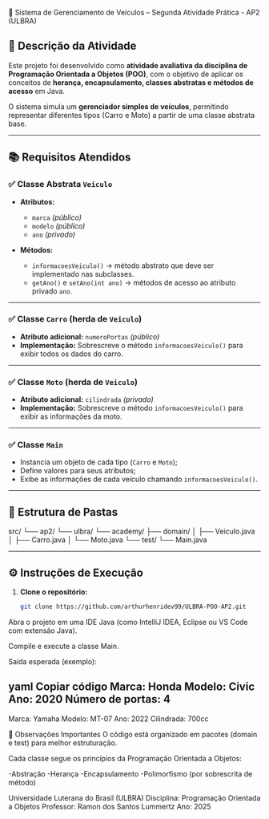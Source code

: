  🚗 Sistema de Gerenciamento de Veículos – Segunda Atividade Prática -  AP2 (ULBRA)

## 🧩 Descrição da Atividade
Este projeto foi desenvolvido como **atividade avaliativa da disciplina de Programação Orientada a Objetos (POO)**, com o objetivo de aplicar os conceitos de **herança, encapsulamento, classes abstratas e métodos de acesso** em Java.

O sistema simula um **gerenciador simples de veículos**, permitindo representar diferentes tipos (Carro e Moto) a partir de uma classe abstrata base.

---

## 📚 Requisitos Atendidos

### ✅ Classe Abstrata `Veiculo`
- **Atributos:**
  - `marca` *(público)*
  - `modelo` *(público)*
  - `ano` *(privado)*

- **Métodos:**
  - `informacoesVeiculo()` → método abstrato que deve ser implementado nas subclasses.  
  - `getAno()` e `setAno(int ano)` → métodos de acesso ao atributo privado `ano`.

---

### ✅ Classe `Carro` (herda de `Veiculo`)
- **Atributo adicional:** `numeroPortas` *(público)*  
- **Implementação:** Sobrescreve o método `informacoesVeiculo()` para exibir todos os dados do carro.

---

### ✅ Classe `Moto` (herda de `Veiculo`)
- **Atributo adicional:** `cilindrada` *(privado)*  
- **Implementação:** Sobrescreve o método `informacoesVeiculo()` para exibir as informações da moto.

---

### ✅ Classe `Main`
- Instancia um objeto de cada tipo (`Carro` e `Moto`);
- Define valores para seus atributos;
- Exibe as informações de cada veículo chamando `informacoesVeiculo()`.

---

## 🧠 Estrutura de Pastas

src/
└── ap2/
└── ulbra/
└── academy/
├── domain/
│ ├── Veiculo.java
│ ├── Carro.java
│ └── Moto.java
└── test/
└── Main.java

---

## ⚙️ Instruções de Execução

1. **Clone o repositório:**
   ```bash
   git clone https://github.com/arthurhenridev99/ULBRA-POO-AP2.git
Abra o projeto em uma IDE Java (como IntelliJ IDEA, Eclipse ou VS Code com extensão Java).

Compile e execute a classe Main.

Saída esperada (exemplo):

yaml
Copiar código
Marca: Honda
Modelo: Civic
Ano: 2020
Número de portas: 4
-------------------
Marca: Yamaha
Modelo: MT-07
Ano: 2022
Cilindrada: 700cc

🧾 Observações Importantes
O código está organizado em pacotes (domain e test) para melhor estruturação.

Cada classe segue os princípios da Programação Orientada a Objetos:

-Abstração
-Herança
-Encapsulamento
-Polimorfismo (por sobrescrita de método)

Universidade Luterana do Brasil (ULBRA)
Disciplina: Programação Orientada a Objetos
Professor: Ramon dos Santos Lummertz
Ano: 2025
